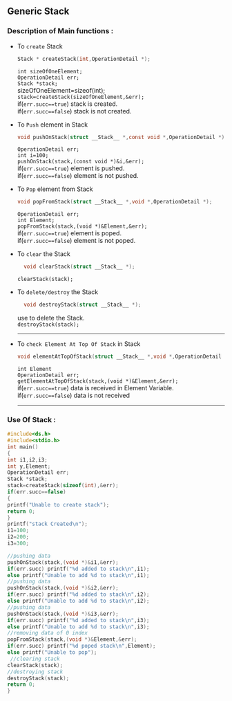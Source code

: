 ## Generic Stack   
### Description of Main functions :

* To `create` Stack
   ```c
   Stack * createStack(int,OperationDetail *);
   ```
   `int sizeOfOneElement;`  
   `OperationDetail err;`  
    `Stack *stack;`  
    sizeOfOneElement=sizeof(int);  
    `stack=createStack(sizeOfOneElement,&err);`  
    if(`err.succ==true`) stack is created.  
    if(`err.succ==false`) stack is not created.  
		

* To `Push` element in Stack
  ```c
  void pushOnStack(struct __Stack__ *,const void *,OperationDetail *);
  ```
  `OperationDetail err;`  
  `int i=100;`  
  `pushOnStack(stack,(const void *)&i,&err);`  
   if(`err.succ==true`) element is pushed.   
   if(`err.succ==false`) element is not pushed.  
    

* To `Pop` element from Stack
  ```c
  void popFromStack(struct __Stack__ *,void *,OperationDetail *);
  ```
  `OperationDetail err;`  
  `int Element;`  
  `popFromStack(stack,(void *)&Element,&err);`  
  if(`err.succ==true`) element is poped.  
  if(`err.succ==false`) element is not poped.  

* To `clear` the Stack  
  ```c
	void clearStack(struct __Stack__ *);
  ```
  `clearStack(stack);`  
* To `delete/destroy` the Stack    
  ```c
	void destroyStack(struct __Stack__ *);
  ```
  use to delete the Stack.  
  `destroyStack(stack);`  
  ***  

* To `check Element At Top Of Stack` in Stack
  ```c
  void elementAtTopOfStack(struct __Stack__ *,void *,OperationDetail *);
  ```
  `int Element`   
  `OperationDetail err;`   
  `getElementAtTopOfStack(stack,(void *)&Element,&err);`   
  if(`err.succ==true`) data is received in Element Variable.  
  if(`err.succ==false`) data is not received  
  
  ***
### Use Of Stack :
  ```c
  #include<ds.h>
  #include<stdio.h>
  int main()
  {
  int i1,i2,i3;
  int y,Element;
  OperationDetail err;
  Stack *stack;
  stack=createStack(sizeof(int),&err);
  if(err.succ==false)
  {
  printf("Unable to create stack");
  return 0;
  }
  printf("stack Created\n");
  i1=100;
  i2=200;
  i3=300;

  //pushing data
  pushOnStack(stack,(void *)&i1,&err);
  if(err.succ) printf("%d added to stack\n",i1);
  else printf("Unable to add %d to stack\n",i1);
  //pushing data
  pushOnStack(stack,(void *)&i2,&err);
  if(err.succ) printf("%d added to stack\n",i2);
  else printf("Unable to add %d to stack\n",i2);
  //pushing data
  pushOnStack(stack,(void *)&i3,&err);
  if(err.succ) printf("%d added to stack\n",i3);
  else printf("Unable to add %d to stack\n",i3);
  //removing data of 0 index
  popFromStack(stack,(void *)&Element,&err);
  if(err.succ) printf("%d poped stack\n",Element);
  else printf("Unable to pop");
   //clearing stack
  clearStack(stack);
  //destroying stack
  destroyStack(stack);
  return 0;
  }
  ```
